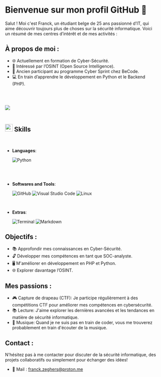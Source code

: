 # Bienvenue sur mon profil GitHub 👋

Salut ! Moi c'est Franck, un étudiant belge de 25 ans passionné d’IT, qui aime découvrir toujours plus de choses sur la sécurité informatique. Voici un résumé de mes centres d’intérêt et de mes activités :

## À propos de moi :

- 🌐 Actuellement en formation de Cyber-Sécurité.
- 👀 Intéressé par l’OSINT (Open Source Intelligence).
- 💼 Ancien participant au programme Cyber Sprint chez BeCode.
- 💻 En train d’apprendre le développement en Python et le Backend (PHP).

<br><br>

<img src="https://user-images.githubusercontent.com/73097560/115834477-dbab4500-a447-11eb-908a-139a6edaec5c.gif"><br><br>

## <img src="https://media2.giphy.com/media/QssGEmpkyEOhBCb7e1/giphy.gif?cid=ecf05e47a0n3gi1bfqntqmob8g9aid1oyj2wr3ds3mg700bl&rid=giphy.gif" width ="25"><b> Skills</b>
<br>

<p align="center">

- **Languages**:
    
    ![Python](https://img.shields.io/badge/Python%20-%2314354C.svg?style=for-the-badge&logo=python&logoColor=white)

<br>   
    
<br>

- **Softwares and Tools**:

    ![GitHub](https://img.shields.io/badge/github-%23121011.svg?style=for-the-badge&logo=github&logoColor=white)
    ![Visual Studio Code](https://img.shields.io/badge/Visual%20Studio%20Code-0078d7.svg?style=for-the-badge&logo=visual-studio-code&logoColor=white)
    ![Linux](https://img.shields.io/badge/Linux-FCC624?style=for-the-badge&logo=linux&logoColor=black) 

<br>

- **Extras**:

    ![Terminal](https://img.shields.io/badge/Terminal-%23054020?style=for-the-badge&logo=gnu-bash&logoColor=white)
    ![Markdown](https://img.shields.io/badge/markdown-%23000000.svg?style=for-the-badge&logo=markdown&logoColor=white)   



## Objectifs :

- 📚 Approfondir mes connaissances en Cyber-Sécurité.
- 🔓 Développer mes compétences en tant que SOC-analyste.
- 🖥️ M'améliorer en développement en PHP et Python.
- 🌐 Explorer davantage l’OSINT.

## **Mes passions :**

- 🎮 Capture de drapeau (CTF): Je participe régulièrement à des compétitions CTF pour améliorer mes compétences en cybersécurité.
- 📚 Lecture: J'aime explorer les dernières avancées et les tendances en matière de sécurité informatique.
- 🎵 Musique: Quand je ne suis pas en train de coder, vous me trouverez probablement en train d'écouter de la musique.

## **Contact :**

N'hésitez pas à me contacter pour discuter de la sécurité informatique, des projets collaboratifs ou simplement pour échanger des idées!

- 🔗 Mail : franck.zeghers@proton.me
